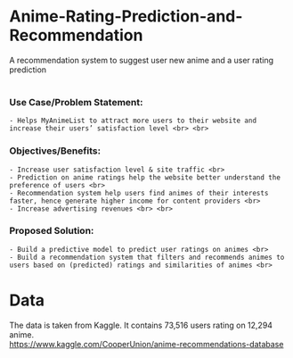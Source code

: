 # Anime-Rating-Prediction-and-Recommendation
A recommendation system to suggest user new anime and a user rating prediction
<br> <br>
### Use Case/Problem Statement: <br>
    - Helps MyAnimeList to attract more users to their website and increase their users’ satisfaction level <br> <br>
### Objectives/Benefits:  <br>
    - Increase user satisfaction level & site traffic <br>
    - Prediction on anime ratings help the website better understand the preference of users <br>
    - Recommendation system help users find animes of their interests faster, hence generate higher income for content providers <br>
    - Increase advertising revenues <br> <br>
### Proposed Solution:  <br>
    - Build a predictive model to predict user ratings on animes <br>
    - Build a recommendation system that filters and recommends animes to users based on (predicted) ratings and similarities of animes <br>


# Data
The data is taken from Kaggle. It contains 73,516 users rating on 12,294 anime. <br>
https://www.kaggle.com/CooperUnion/anime-recommendations-database 
